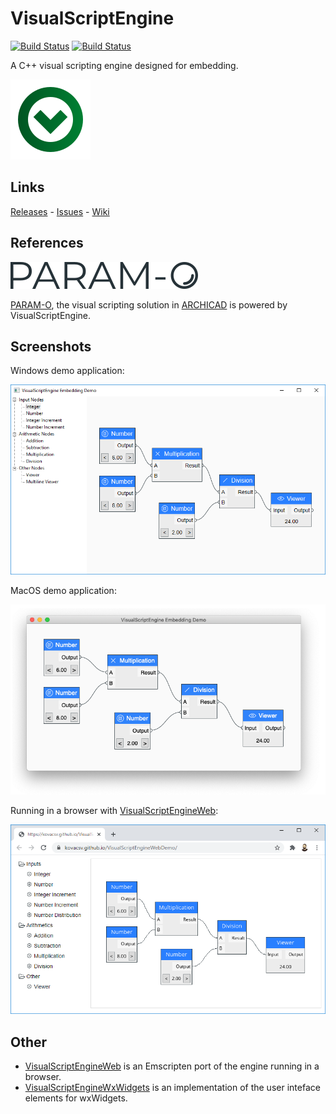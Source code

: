 # VisualScriptEngine

[![Build Status](https://travis-ci.org/kovacsv/VisualScriptEngine.svg?branch=master)](https://travis-ci.org/kovacsv/VisualScriptEngine)
[![Build Status](https://ci.appveyor.com/api/projects/status/c0qxxixyhymfxfdf?svg=true)](https://ci.appveyor.com/project/kovacsv/visualscriptengine)

A C++ visual scripting engine designed for embedding.

![VisualScriptEngine](Documentation/Logo/logo_128.png?raw=true)

## Links

[Releases](https://github.com/kovacsv/VisualScriptEngine/releases) - [Issues](https://github.com/kovacsv/VisualScriptEngine/issues) - [Wiki](https://github.com/kovacsv/VisualScriptEngine/wiki)

## References

[![Logo](Documentation/References/PARAM-O.png?raw=true "PARAM-O")](https://graphisoft.com/param-o)

[PARAM-O](https://graphisoft.com/param-o), the visual scripting solution in [ARCHICAD](https://graphisoft.com/solutions/products/archicad) is powered by VisualScriptEngine.

## Screenshots

Windows demo application:

![Screenshot](Documentation/WindowsEmbeddingDemo01.png?raw=true "Windows Embedding Demo")

MacOS demo application:

![Screenshot](Documentation/MacOSEmbeddingDemo01.png?raw=true "MacOS Embedding Demo")

Running in a browser with [VisualScriptEngineWeb](https://github.com/kovacsv/VisualScriptEngineWeb):

![Screenshot](Documentation/WebEmbeddingDemo01.png?raw=true "Web Embedding Demo")

## Other

- [VisualScriptEngineWeb](https://github.com/kovacsv/VisualScriptEngineWeb) is an Emscripten port of the engine running in a browser.
- [VisualScriptEngineWxWidgets](https://github.com/kovacsv/VisualScriptEngineWxWidgets) is an implementation of the user inteface elements for wxWidgets.

